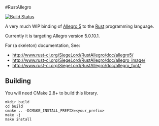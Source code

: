 #RustAllegro

[![Build Status](https://travis-ci.org/SiegeLord/RustAllegro.png)](https://travis-ci.org/SiegeLord/RustAllegro)

A very much WIP binding of [Allegro 5](http://liballeg.org/) to the [Rust](http://www.rust-lang.org/) programming language.

Currently it is targeting Allegro version 5.0.10.1.

For (a skeleton) documentation, See:

* http://www.rust-ci.org/SiegeLord/RustAllegro/doc/allegro5/
* http://www.rust-ci.org/SiegeLord/RustAllegro/doc/allegro_image/
* http://www.rust-ci.org/SiegeLord/RustAllegro/doc/allegro_font/

## Building

You will need CMake 2.8+ to build this library.

~~~
mkdir build
cd build
cmake .. -DCMAKE_INSTALL_PREFIX=<your_prefix>
make -j
make install
~~~

